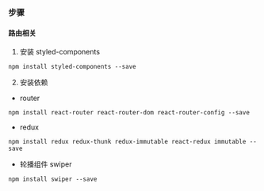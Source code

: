 ### 步骤

#### 路由相关
1. 安装 styled-components
```
npm install styled-components --save
```
2. 安装依赖

* router
```
npm install react-router react-router-dom react-router-config --save

```
* redux
```
npm install redux redux-thunk redux-immutable react-redux immutable --save

```

* 轮播组件 swiper
```
npm install swiper --save

```